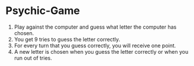 # Psychic-Game
1. Play against the computer and guess what letter the computer has chosen.
2. You get 9 tries to guess the letter correctly.
3. For every turn that you guess correctly, you will receive one point.
4. A new letter is chosen when you guess the letter correctly or when you run out of tries.
